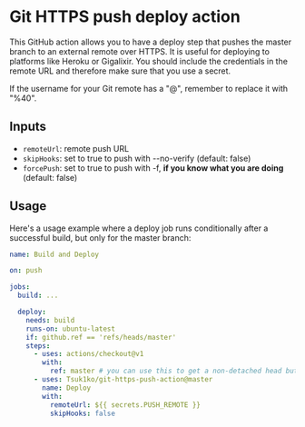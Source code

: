 # Git HTTPS push deploy action

This GitHub action allows you to have a deploy step that pushes the master
branch to an external remote over HTTPS. It is useful for deploying to platforms
like Heroku or Gigalixir. You should include the credentials in the remote URL
and therefore make sure that you use a secret.

If the username for your Git remote has a "@", remember to replace it with "%40".

## Inputs

- `remoteUrl`: remote push URL
- `skipHooks`: set to true to push with --no-verify (default: false)
- `forcePush`: set to true to push with -f, **if you know what you are doing** (default: false)

## Usage

Here's a usage example where a deploy job runs conditionally after a successful
build, but only for the master branch:

```yaml
name: Build and Deploy

on: push

jobs:
  build: ...

  deploy:
    needs: build
    runs-on: ubuntu-latest
    if: github.ref == 'refs/heads/master'
    steps:
      - uses: actions/checkout@v1
        with:
          ref: master # you can use this to get a non-detached head but it's not strictly required
      - uses: Tsuk1ko/git-https-push-action@master
        name: Deploy
        with:
          remoteUrl: ${{ secrets.PUSH_REMOTE }}
          skipHooks: false
```
